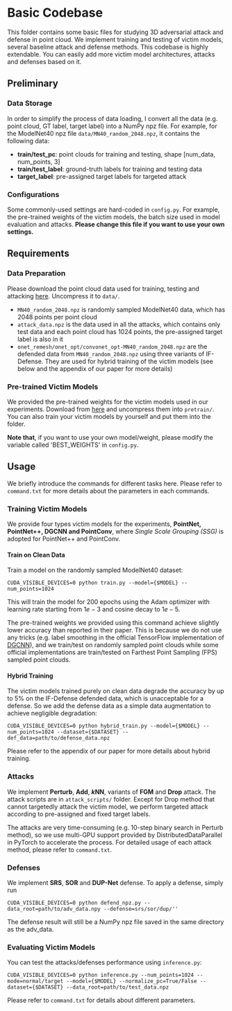 # Basic Codebase

This folder contains some basic files for studying 3D adversarial attack and defense in point cloud. We implement training and testing of victim models, several baseline attack and defense methods. This codebase is highly extendable. You can easily add more victim model architectures, attacks and defenses based on it.

## Preliminary

### Data Storage

In order to simplify the process of data loading, I convert all the data (e.g. point cloud, GT label, target label) into a NumPy npz file. For example, for the ModelNet40 npz file ```data/MN40_random_2048.npz```, it contains the following data:

- **train/test_pc**: point clouds for training and testing, shape [num_data, num_points, 3]
- **train/test_label**: ground-truth labels for training and testing data
- **target_label**: pre-assigned target labels for targeted attack

### Configurations

Some commonly-used settings are hard-coded in ```config.py```. For example, the pre-trained weights of the victim models, the batch size used in model evaluation and attacks. **Please change this file if you want to use your own settings.**

## Requirements

### Data Preparation

Please download the point cloud data used for training, testing and attacking [here](https://drive.google.com/file/d/1o47ZvVcNvwBGv55xibEFw6KAOLaRF1IF/view?usp=sharing). Uncompress it to ```data/```.

- ```MN40_random_2048.npz``` is randomly sampled ModelNet40 data, which has 2048 points per point cloud
- ```attack_data.npz``` is the data used in all the attacks, which contains only test data and each point cloud has 1024 points, the pre-assigned target label is also in it
- ```onet_remesh/onet_opt/convonet_opt-MN40_random_2048.npz``` are the defended data from ```MN40_random_2048.npz``` using three variants of IF-Defense. They are used for hybrid training of the victim models (see below and the appendix of our paper for more details)

### Pre-trained Victim Models

We provided the pre-trained weights for the victim models used in our experiments. Download from [here](https://drive.google.com/file/d/1n9bRWyjPWSMyQktodCP2fnKpmzDFEf3e/view?usp=sharing) and uncompress them into ```pretrain/```. You can also train your victim models by yourself and put them into the folder.

**Note that**, if you want to use your own model/weight, please modify the variable called 'BEST_WEIGHTS' in ```config.py```.

## Usage

We briefly introduce the commands for different tasks here. Please refer to ```command.txt``` for more details about the parameters in each commands.

### Training Victim Models

We provide four types victim models for the experiments, **PointNet, PointNet++, DGCNN and PointConv**, where *Single Scale Grouping (SSG)* is adopted for PointNet++ and PointConv.

#### Train on Clean Data

Train a model on the randomly sampled ModelNet40 dataset:

```shell
CUDA_VISIBLE_DEVICES=0 python train.py --model={$MODEL} --num_points=1024
```

This will train the model for 200 epochs using the Adam optimizer with learning rate starting from $1e-3$ and cosine decay to $1e-5$.

The pre-trained weights we provided using this command achieve slightly lower accuracy than reported in their paper. This is because we do not use any tricks (e.g. label smoothing in the official TensorFlow implementation of [DGCNN](https://github.com/WangYueFt/dgcnn/blob/master/tensorflow/models/dgcnn.py#L105)), and we train/test on randomly sampled point clouds while some official implementations are train/tested on Farthest Point Sampling (FPS) sampled point clouds.

#### Hybrid Training

The victim models trained purely on clean data degrade the accuracy by up to $5\%$ on the IF-Defense defended data, which is unacceptable for a defense. So we add the defense data as a simple data augmentation to achieve negligible degradation:

```shell
CUDA_VISIBLE_DEVICES=0 python hybrid_train.py --model={$MODEL} --num_points=1024 --dataset={$DATASET} --def_data=path/to/defense_data.npz
```

Please refer to the appendix of our paper for more details about hybrid training.

### Attacks

We implement **Perturb**, **Add**, **$k$NN**, variants of **FGM** and **Drop** attack. The attack scripts are in ```attack_scripts/``` folder. Except for Drop method that cannot targetedly attack the victim model, we perform targeted attack according to pre-assigned and fixed target labels.

The attacks are very time-consuming (e.g. 10-step binary search in Perturb method), so we use multi-GPU support provided by DistributedDataParallel in PyTorch to accelerate the process. For detailed usage of each attack method, please refer to ```command.txt```.

### Defenses

We implement **SRS**, **SOR** and **DUP-Net** defense. To apply a defense, simply run

```shell
CUDA_VISIBLE_DEVICES=0 python defend_npz.py --data_root=path/to/adv_data.npy --defense=srs/sor/dup/''
```

The defense result will still be a NumPy npz file saved in the same directory as the adv_data.

### Evaluating Victim Models

You can test the attacks/defenses performance using ```inference.py```:

```shell
CUDA_VISIBLE_DEVICES=0 python inference.py --num_points=1024 --mode=normal/target --model={$MODEL} --normalize_pc=True/False --dataset={$DATASET} --data_root=path/to/test_data.npz
```

Please refer to ```command.txt``` for details about different parameters.

